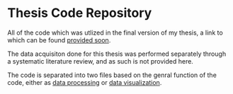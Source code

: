 # Thesis Code Repository
All of the code which was utlized in the final version of my thesis, a link to which can be found [provided soon](https://helda.helsinki.fi/home).


The data acquisiton done for this thesis was performed separately through a systematic literature review, and as such is not provided here.


The code is separated into two files based on the genral function of the code, either as [data processing](Data_Processing.ipynb) or [data visualization](Data_Visualization.ipynb).
